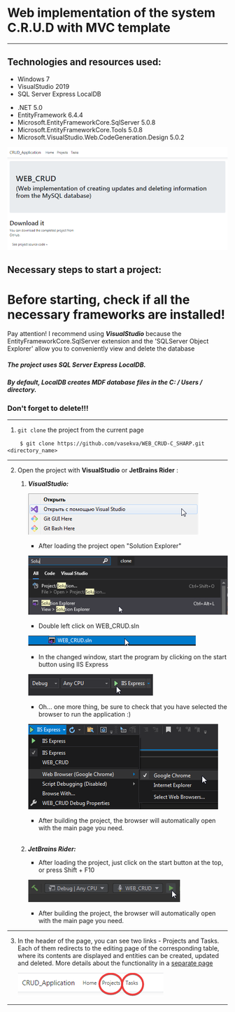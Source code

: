 # Web implementation of the system C.R.U.D with MVC template

---
## Technologies and resources used:

* Windows 7
* VisualStudio 2019
* SQL Server Express LocalDB
- .NET 5.0
- EntityFramework 6.4.4
- Microsoft.EntityFrameworkCore.SqlServer 5.0.8
- Microsoft.EntityFrameworkCore.Tools 5.0.8
- Microsoft.VisualStudio.Web.CodeGeneration.Design 5.0.2

![mainpage_image](./WEB_CRUD/MD_Files/MainPage.png)

<h2>Necessary steps to start a project:</h2>

<h1>Before starting, check if all the necessary frameworks are installed!</h1>

   Pay attention! I recommend using ***VisualStudio*** because
   the EntityFrameworkCore.SqlServer extension and the 'SQLServer Object Explorer'
   allow you to conveniently view and delete the database
<h5>
   The project uses SQL Server Express LocalDB.
</h5>
<h5>
   By default, LocalDB creates MDF database files in the C: / Users / <user> directory.
</h5>

<h3>Don't forget to delete!!!</h3>

---

1. `git clone` the project from the current page
```
    $ git clone https://github.com/vasekva/WEB_CRUD-C_SHARP.git <directory_name>
```
    
---
2. Open the project with **VisualStudio** or **JetBrains Rider** :
   1. ***VisualStudio:***
    
      ![firstStep_image](./WEB_CRUD/MD_Files/VS_FirstStep.png)
    
      - After loading the project open "Solution Explorer"
    
      ![secondStep_image](./WEB_CRUD/MD_Files/VS_SecondStep.png)
    
      - Double left click on WEB_CRUD.sln
    
      ![secondStep01_image](./WEB_CRUD/MD_Files/VS_SecondStep_01.png)
    
      - In the changed window, start the program by clicking on the start button using IIS Express
    
      ![secondStep02_image](./WEB_CRUD/MD_Files/VS_SecondStep_02.png)
    
      - Oh... one more thing, be sure to check that you have selected the browser to run the application :)
    
      ![secondStep03_image](./WEB_CRUD/MD_Files/VS_SecondStep_03.png)
    
      - After building the project, the browser will automatically open with the main page you need.
      </br></br>
   2. ***JetBrains Rider:***
      - After loading the project, just click on the start button at the top, or press Shift + F10
      
      ![firstStep_image](./WEB_CRUD/MD_Files/Rider_FirstStep.png)
      
      - After building the project, the browser will automatically open with the main page you need.

---
3. In the header of the page, you can see two links - Projects and Tasks.
   Each of them redirects to the editing page of the corresponding table, where its contents are displayed
   and entities can be created, updated and deleted. More details about the functionality in a [separate page](./WEB_CRUD/MD_Files/CRUD_Pages.md)
   
   ![thirdStep_image](./WEB_CRUD/MD_Files/ThirdStep.png)

---
